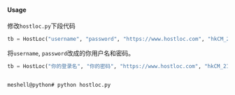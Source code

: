 #### Usage

修改`hostloc.py`下段代码

```python
tb = HostLoc("username", "password", "https://www.hostloc.com", "hkCM_2132_auth")
```

将`username`, `password`改成的你用户名和密码。

```python
tb = HostLoc("你的登录名", "你的密码", "https://www.hostloc.com", "hkCM_2132_auth")

```

```bash

meshell@python# python hostloc.py 

```